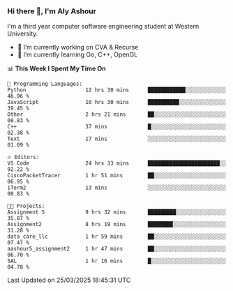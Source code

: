 ### Hi there 👋, I'm Aly Ashour
I'm a third year computer software engineering student at Western University.

- 🔭 I’m currently working on CVA & Recurse
- 🌱 I’m currently learning Go, C++, OpenGL

<!--START_SECTION:waka-->
📊 **This Week I Spent My Time On** 

```text
💬 Programming Languages: 
Python                   12 hrs 30 mins      ████████████░░░░░░░░░░░░░   46.96 % 
JavaScript               10 hrs 30 mins      ██████████░░░░░░░░░░░░░░░   39.45 % 
Other                    2 hrs 21 mins       ██░░░░░░░░░░░░░░░░░░░░░░░   08.83 % 
C++                      37 mins             █░░░░░░░░░░░░░░░░░░░░░░░░   02.38 % 
Text                     17 mins             ░░░░░░░░░░░░░░░░░░░░░░░░░   01.09 % 

🔥 Editors: 
VS Code                  24 hrs 33 mins      ███████████████████████░░   92.22 % 
CiscoPacketTracer        1 hr 51 mins        ██░░░░░░░░░░░░░░░░░░░░░░░   06.95 % 
iTerm2                   13 mins             ░░░░░░░░░░░░░░░░░░░░░░░░░   00.83 % 

🐱‍💻 Projects: 
Assignment 5             9 hrs 32 mins       █████████░░░░░░░░░░░░░░░░   35.87 % 
Assignment2              8 hrs 19 mins       ████████░░░░░░░░░░░░░░░░░   31.28 % 
data_care_llc            1 hr 59 mins        ██░░░░░░░░░░░░░░░░░░░░░░░   07.47 % 
aashour5_assignment2     1 hr 47 mins        ██░░░░░░░░░░░░░░░░░░░░░░░   06.70 % 
SAL                      1 hr 16 mins        █░░░░░░░░░░░░░░░░░░░░░░░░   04.78 % 
```


 Last Updated on 25/03/2025 18:45:31 UTC
<!--END_SECTION:waka-->
